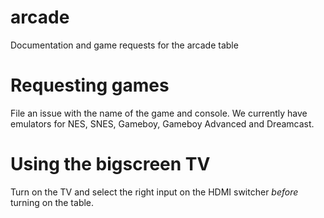 # arcade
Documentation and game requests for the arcade table

# Requesting games

File an issue with the name of the game and console.  We currently have emulators for NES, SNES, Gameboy, Gameboy Advanced and Dreamcast.

# Using the bigscreen TV

Turn on the TV and select the right input on the HDMI switcher *before* turning on the table.
